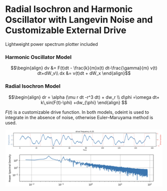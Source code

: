 # Radial Isochron and Harmonic Oscillator with Langevin Noise and Customizable External Drive
Lightweight power spectrum plotter included

### Harmonic Oscillator Model
$$\begin{align}
dv &= F(t)dt - \frac{k}{m}x(t) dt-\frac{\gamma}{m} v(t) dt+dW_v\\
dx &= v(t)dt + dW_x
\end{align}$$

### Radial Isochron Model
$$\begin{align}
dr = \alpha (\mu r dt -r^3 dt) + dw_r \\
d\phi =\omega dt+ k\,sin(F(t)-\phi) +dw_{\phi}
\end{align}
$$

$F(t)$ is a customizable drive function.
In both models, odeint is used to integrate in the absence of noise, otherwise Euler–Maruyama method is used.

![example](example.png)

